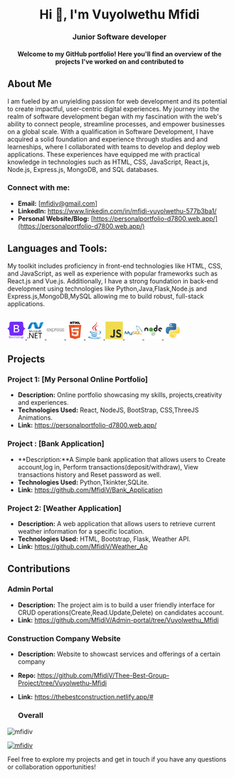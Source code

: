 <h1 align="center">Hi 👋, I'm Vuyolwethu Mfidi</h1>

<h3 align="center">Junior Software developer</h3>

<h4 align="center">Welcome to my GitHub portfolio! Here you'll find an overview of the projects I've worked on and contributed to</h4>


## About Me

I am fueled by an unyielding passion for web development and its potential to create impactful, user-centric digital experiences. My journey into the realm of software development began with my fascination with the web's ability to connect people, streamline processes, and empower businesses on a global scale.
With a qualification in Software Development, I have acquired a solid foundation and experience through studies and and learneships, where I collaborated with teams to develop and deploy web applications. These experiences have equipped me with practical knowledge in technologies such as HTML, CSS, JavaScript, React.js, Node.js, Express.js, MongoDB, and SQL databases.

  <h3 align="left">Connect with me:</h3>

- **Email:** [mfidiv@gmail.com]
- **LinkedIn:** https://www.linkedin.com/in/mfidi-vuyolwethu-577b3ba1/
- **Personal Website/Blog:** [https://personalportfolio-d7800.web.app/](https://personalportfolio-d7800.web.app/)



## Languages and Tools:

My toolkit includes proficiency in front-end technologies like HTML, CSS, and JavaScript, as well as experience with popular frameworks such as React.js and Vue.js. Additionally, I have a strong foundation in back-end development using technologies like Python,Java,Flask,Node.js and Express.js,MongoDB,MySQL allowing me to build robust, full-stack applications.<br/><br/>

<p align="left"> <a href="https://getbootstrap.com" target="_blank" rel="noreferrer"> <img src="https://raw.githubusercontent.com/devicons/devicon/master/icons/bootstrap/bootstrap-plain-wordmark.svg" alt="bootstrap" width="40" height="40"/> </a> <a href="https://dotnet.microsoft.com/" target="_blank" rel="noreferrer"> <img src="https://raw.githubusercontent.com/devicons/devicon/master/icons/dot-net/dot-net-original-wordmark.svg" alt="dotnet" width="40" height="40"/> </a> <a href="https://expressjs.com" target="_blank" rel="noreferrer"> <img src="https://raw.githubusercontent.com/devicons/devicon/master/icons/express/express-original-wordmark.svg" alt="express" width="40" height="40"/> </a> <a href="https://www.w3.org/html/" target="_blank" rel="noreferrer"> <img src="https://raw.githubusercontent.com/devicons/devicon/master/icons/html5/html5-original-wordmark.svg" alt="html5" width="40" height="40"/> </a> <a href="https://www.java.com" target="_blank" rel="noreferrer"> <img src="https://raw.githubusercontent.com/devicons/devicon/master/icons/java/java-original.svg" alt="java" width="40" height="40"/> </a> <a href="https://developer.mozilla.org/en-US/docs/Web/JavaScript" target="_blank" rel="noreferrer"> <img src="https://raw.githubusercontent.com/devicons/devicon/master/icons/javascript/javascript-original.svg" alt="javascript" width="40" height="40"/> </a> <a href="https://www.mysql.com/" target="_blank" rel="noreferrer"> <img src="https://raw.githubusercontent.com/devicons/devicon/master/icons/mysql/mysql-original-wordmark.svg" alt="mysql" width="40" height="40"/> </a> <a href="https://nodejs.org" target="_blank" rel="noreferrer"> <img src="https://raw.githubusercontent.com/devicons/devicon/master/icons/nodejs/nodejs-original-wordmark.svg" alt="nodejs" width="40" height="40"/> </a> <a href="https://www.python.org" target="_blank" rel="noreferrer"> <img src="https://raw.githubusercontent.com/devicons/devicon/master/icons/python/python-original.svg" alt="python" width="40" height="40"/> </a> </p>

## Projects

### Project 1: [My Personal Online Portfolio]

- **Description:** Online portfolio showcasing my skills, projects,creativity and experiences.
- **Technologies Used:** React, NodeJS, BootStrap, CSS,ThreeJS Animations.
- **Link:** https://personalportfolio-d7800.web.app/

### Project : [Bank Application]

- **Description:**A Simple bank application that allows users to Create account,log in, Perform transactions(deposit/withdraw), View transactions history and Reset password as well.
- **Technologies Used:** Python,Tkinkter,SQLite.
- **Link:** https://github.com/MfidiV/Bank_Application


### Project 2: [Weather Application]

- **Description:** A web application that allows users to retrieve current weather information for a specific location.
- **Technologies Used:** HTML, Bootstrap, Flask, Weather API.
- **Link:** https://github.com/MfidiV/Weather_Ap


## Contributions

### Admin Portal

- **Description:** The project aim is to build a user friendly interface for CRUD operations(Create,Read.Update,Delete) on candidates account.
- **Link:** https://github.com/MfidiV/Admin-portal/tree/Vuyolwethu_Mfidi

### Construction Company Website

- **Description:** Website to showcast services and offerings of a certain company
- **Repo:** https://github.com/MfidiV/Thee-Best-Group-Project/tree/Vuyolwethu-Mfidi
- **Link:** https://thebestconstruction.netlify.app/#

  ### Overall

<p><img align="center" src="https://github-readme-stats.vercel.app/api/top-langs?username=mfidiv&show_icons=true&locale=en&layout=compact" alt="mfidiv" /></p>

<p align="left"> <a href="https://github.com/ryo-ma/github-profile-trophy"><img src="https://github-profile-trophy.vercel.app/?username=mfidiv" alt="mfidiv" /></a> </p>




Feel free to explore my projects and get in touch if you have any questions or collaboration opportunities!






